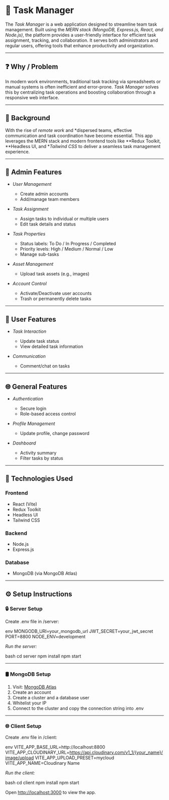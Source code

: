 # 🧠 Task Manager

The *Task Manager* is a web application designed to streamline team task management. Built using the *MERN stack (MongoDB, Express.js, React, and Node.js)*, the platform provides a user-friendly interface for efficient task assignment, tracking, and collaboration. It serves both administrators and regular users, offering tools that enhance productivity and organization.

---

## ❓ Why / Problem

In modern work environments, traditional task tracking via spreadsheets or manual systems is often inefficient and error-prone. *Task Manager* solves this by centralizing task operations and boosting collaboration through a responsive web interface.

---

## 📜 Background

With the rise of *remote work* and *dispersed teams, effective communication and task coordination have become essential. This app leverages the MERN stack and modern frontend tools like **Redux Toolkit, **Headless UI, and **Tailwind CSS* to deliver a seamless task management experience.

---

## 👑 Admin Features

- *User Management*
  - Create admin accounts
  - Add/manage team members

- *Task Assignment*
  - Assign tasks to individual or multiple users
  - Edit task details and status

- *Task Properties*
  - Status labels: To Do / In Progress / Completed
  - Priority levels: High / Medium / Normal / Low
  - Manage sub-tasks

- *Asset Management*
  - Upload task assets (e.g., images)

- *Account Control*
  - Activate/Deactivate user accounts
  - Trash or permanently delete tasks

---

## 👤 User Features

- *Task Interaction*
  - Update task status
  - View detailed task information

- *Communication*
  - Comment/chat on tasks

---

## 🌐 General Features

- *Authentication*
  - Secure login
  - Role-based access control

- *Profile Management*
  - Update profile, change password

- *Dashboard*
  - Activity summary
  - Filter tasks by status

---

## 🧰 Technologies Used

### Frontend
- React (Vite)
- Redux Toolkit
- Headless UI
- Tailwind CSS

### Backend
- Node.js
- Express.js

### Database
- MongoDB (via MongoDB Atlas)

---

## ⚙ Setup Instructions

### 🔒 Server Setup

Create .env file in /server:

env
MONGODB_URI=your_mongodb_url
JWT_SECRET=your_jwt_secret
PORT=8800
NODE_ENV=development


*Run the server:*

bash
cd server
npm install
npm start


---

### 🛢 MongoDB Setup

1. Visit: [MongoDB Atlas](https://www.mongodb.com/cloud/atlas)
2. Create an account
3. Create a cluster and a database user
4. Whitelist your IP
5. Connect to the cluster and copy the connection string into .env

---

### 🌐 Client Setup

Create .env file in /client:

env
VITE_APP_BASE_URL=http://localhost:8800
VITE_APP_CLOUDINARY_URL=https://api.cloudinary.com/v1_1/{your_name}/image/upload
VITE_APP_UPLOAD_PRESET=mycloud
VITE_APP_NAME=Cloudinary Name


*Run the client:*

bash
cd client
npm install
npm start


Open [http://localhost:3000](http://localhost:3000) to view the app.


